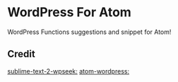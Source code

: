 # WordPress For Atom

WordPress Functions suggestions and snippet for Atom!

## Credit

[sublime-text-2-wpseek:](https://github.com/wpseek/sublime-text-2-wpseek)
[atom-wordpress:](https://github.com/tomvdv/atom-wordpress)
